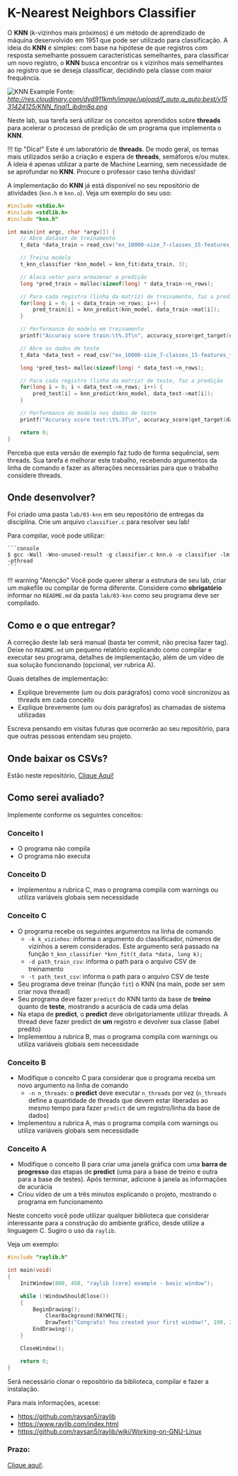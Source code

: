 # K-Nearest Neighbors Classifier

O **KNN** (k-vizinhos mais próximos) é um método de aprendizado de máquina desenvolvido em 1951 que pode ser utilizado para classificação. A ideia do **KNN** é simples: com base na hipótese de que registros com resposta semelhante possuem características semelhantes, para classificar um novo registro, o **KNN** busca encontrar os `k` vizinhos mais semelhantes ao registro que se deseja classificar, decidindo pela classe com maior frequência.

![KNN Example](knn.png)
Fonte: *http://res.cloudinary.com/dyd911kmh/image/upload/f_auto,q_auto:best/v1531424125/KNN_final1_ibdm8a.png*

Neste lab, sua tarefa será utilizar os conceitos aprendidos sobre **threads** para acelerar o processo de predição de um programa que implementa o **KNN**.

!!! tip "Dica!"
    Este é um laboratório de **threads**. De modo geral, os temas mais utilizados serão a criação e espera de **threads**, semáforos e/ou mutex. A ideia é apenas utilizar a parte de Machine Learning, sem necessidade de se aprofundar no **KNN**. Procure o professor caso tenha dúvidas!

A implementação do **KNN** já está disponível no seu repositório de atividades (`knn.h` e `knn.o`). Veja um exemplo do seu uso:
```c
#include <stdio.h>
#include <stdlib.h>
#include "knn.h"

int main(int argc, char *argv[]) {
    // Abre dataset de treinamento
    t_data *data_train = read_csv("ex_10000-size_7-classes_15-features_train.csv");    

    // Treina modelo
    t_knn_classifier *knn_model = knn_fit(data_train, 3);

    // Aloca vetor para armazenar a predição
    long *pred_train = malloc(sizeof(long) * data_train->n_rows);

    // Para cada registro (linha da matriz) de treinamento, faz a predição
    for(long i = 0; i < data_train->n_rows; i++) {
        pred_train[i] = knn_predict(knn_model, data_train->mat[i]);
    }

    // Performance do modelo em treinamento
    printf("Accuracy score train:\t%.3f\n", accuracy_score(get_target(data_train), pred_train, data_train->n_rows));

    // Abre os dados de teste
    t_data *data_test = read_csv("ex_10000-size_7-classes_15-features_test.csv");

    long *pred_test= malloc(sizeof(long) * data_test->n_rows);

    // Para cada registro (linha da matriz) de teste, faz a predição
    for(long i = 0; i < data_test->n_rows; i++) {
        pred_test[i] = knn_predict(knn_model, data_test->mat[i]);
    }

    // Performance do modelo nos dados de teste
    printf("Accuracy score test:\t%.3f\n", accuracy_score(get_target(data_test), pred_test, data_test->n_rows));

    return 0;
}
```

Perceba que esta versão de exemplo faz tudo de forma sequêncial, sem threads. Sua tarefa é melhorar este trabalho, recebendo argumentos da linha de comando e fazer as alterações necessárias para que o trabalho considere threads.

## Onde desenvolver?
Foi criado uma pasta `lab/03-knn` em seu repositório de entregas da disciplina. Crie um arquivo `classifier.c` para resolver seu lab!

Para compilar, você pode utilizar:
<div class="termy">

    ```console
    $ gcc -Wall -Wno-unused-result -g classifier.c knn.o -o classifier -lm -pthread 
    ```
</div>

!!! warning "Atenção"
    Você pode querer alterar a estrutura de seu lab, criar um makefile ou compilar de forma diferente. Considere como **obrigatório** informar no `README.md` da pasta `lab/03-knn` como seu programa deve ser compilado.

## Como e o que entregar?
A correção deste lab será manual (basta ter commit, não precisa fazer tag). Deixe no `README.md` um pequeno relatório explicando como compilar e executar seu programa, detalhes de implementação, além de um vídeo de sua solução funcionando (opcional, ver rubrica A).

Quais detalhes de implementação:
- Explique brevemente (um ou dois parágrafos) como você sincronizou as threads em cada conceito
- Explique brevemente (um ou dois parágrafos) as chamadas de sistema utilizadas

Escreva pensando em visitas futuras que ocorrerão ao seu repositório, para que outras pessoas entendam seu projeto.

## Onde baixar os CSVs?
Estão neste repositório, [Clique Aqui!](csv.tar.xz)

## Como serei avaliado?
Implemente conforme os seguintes conceitos:

### Conceito **I**

- O programa não compila
- O programa não executa


### Conceito **D**

- Implementou a rubrica C, mas o programa compila com warnings ou utiliza variáveis globais sem necessidade

### Conceito **C**

- O programa recebe os seguintes argumentos na linha de comando
    - `-k k_vizinhos`: informa o argumento do classificador, números de vizinhos a serem considerados. Este argumento será passado na função ```t_knn_classifier *knn_fit(t_data *data, long k);```
    - `-d path_train_csv`: informa o path para o arquivo CSV de treinamento
    - `-t path_test_csv`: informa o path para o arquivo CSV de teste
- Seu programa deve treinar (função `fit`) o KNN (na main, pode ser sem criar nova thread)
- Seu programa deve fazer `predict` do KNN tanto da base de **treino** quanto de **teste**, mostrando a acurácia de cada uma delas
- Na etapa de **predict**, o **predict** deve obrigatoriamente utilizar threads. A thread deve fazer predict de **um** registro e devolver sua classe (label predito)
- Implementou a rubrica B, mas o programa compila com warnings ou utiliza variáveis globais sem necessidade


### Conceito **B**

- Modifique o conceito C para considerar que o programa receba um novo argumento na linha de comando
    - `-n n_threads`: o **predict** deve executar `n_threads` por vez (`n_threads` define  a quantidade de threads que devem estar liberadas ao mesmo tempo para fazer `predict` de um registro/linha da base de dados)
- Implementou a rubrica A, mas o programa compila com warnings ou utiliza variáveis globais sem necessidade

### Conceito **A**

- Modifique o conceito B para criar uma janela gráfica com uma **barra de progresso** das etapas de **predict** (uma para a base de treino e outra para a base de testes). Após terminar, adicione à janela as informações de acurácia
- Criou vídeo de um a três minutos explicando o projeto, mostrando o programa em funcionamento

Neste conceito você pode utilizar qualquer biblioteca que considerar interessante para a construção do ambiente gráfico, desde utilize a linguagem C. Sugiro o uso da `raylib`.

Veja um exemplo:

```c
#include "raylib.h"

int main(void)
{
    InitWindow(800, 450, "raylib [core] example - basic window");

    while (!WindowShouldClose())
    {
        BeginDrawing();
            ClearBackground(RAYWHITE);
            DrawText("Congrats! You created your first window!", 190, 200, 20, LIGHTGRAY);
        EndDrawing();
    }

    CloseWindow();

    return 0;
}
```

Será necessário clonar o repositório da biblioteca, compilar e fazer a instalação.

Para mais informações, acesse:

- https://github.com/raysan5/raylib
- https://www.raylib.com/index.html
- https://github.com/raysan5/raylib/wiki/Working-on-GNU-Linux

### Prazo:

[Clique aqui!](../../sobre).